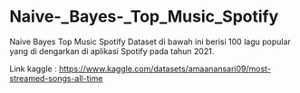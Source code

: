 # Naive-_Bayes-_Top_Music_Spotify

Naive Bayes 
Top Music Spotify 
Dataset di bawah ini berisi 100 lagu popular yang di dengarkan di aplikasi Spotify pada tahun 2021.

Link kaggle : 
https://www.kaggle.com/datasets/amaanansari09/most-streamed-songs-all-time
